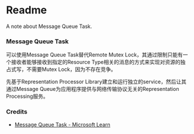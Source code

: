 # Readme
A note about Message Queue Task.

### Message Queue Task
可以使用Message Queue Task替代Remote Mutex Lock，其通过限制只能有一个接收者能够接收到指定的Resource Type相关的消息的方式来实现对资源的独占式写，不需要Mutex Lock，因为不存在竞争。

先基于Representation Processor Library建立和运行独立的service，然后让其通过Message Queue为应用程序提供与网络传输协议无关的Representation Processing服务。

### Credits
- [Message Queue Task - Microsoft Learn](https://learn.microsoft.com/en-us/sql/integration-services/control-flow/message-queue-task)
